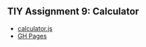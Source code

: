 ## TIY Assignment 9: Calculator

- [calculator.js](calculator.js)
- [GH Pages](http://thebeckyhamm.github.io/tiy-assignment-9/)